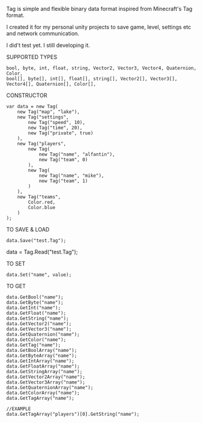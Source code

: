 Tag is simple and flexible binary data format inspired from Minecraft's Tag format.

I created it for my personal unity projects to save game, level, settings etc and network communication.

I did't test yet. I still developing it.

SUPPORTED TYPES

    bool, byte, int, float, string, Vector2, Vector3, Vector4, Quaternion, Color,
    bool[], byte[], int[], float[], string[], Vector2[], Vector3[], Vector4[], Quaternion[], Color[],


CONSTRUCTOR

    var data = new Tag(
        new Tag("map", "lake"),
        new Tag("settings",
            new Tag("speed", 10),
            new Tag("time", 20),
            new Tag("private", true)
        ),
        new Tag("players",
            new Tag(
                new Tag("name", "alfantin"),
                new Tag("team", 0)
            ),
            new Tag(
                new Tag("name", "mike"),
                new Tag("team", 1)
            )
        ),
        new Tag("teams",
            Color.red,
            Color.blue
        )
    );

TO SAVE & LOAD

    data.Save("test.Tag");
data = Tag.Read("test.Tag");
    
TO SET

    data.Set("name", value);
    
TO GET

    data.GetBool("name");
    data.GetByte("name");
    data.GetInt("name");
    data.GetFloat("name");
    data.GetString("name");
    data.GetVector2("name");
    data.GetVector3("name");
    data.GetQuaternion("name");
    data.GetColor("name");
    data.GetTag("name");
    data.GetBoolArray("name");
    data.GetByteArray("name");
    data.GetIntArray("name");
    data.GetFloatArray("name");
    data.GetStringArray("name");
    data.GetVector2Array("name");
    data.GetVector3Array("name");
    data.GetQuaternionArray("name");
    data.GetColorArray("name");
    data.GetTagArray("name");
    
    //EXAMPLE
    data.GetTagArray("players")[0].GetString("name");


